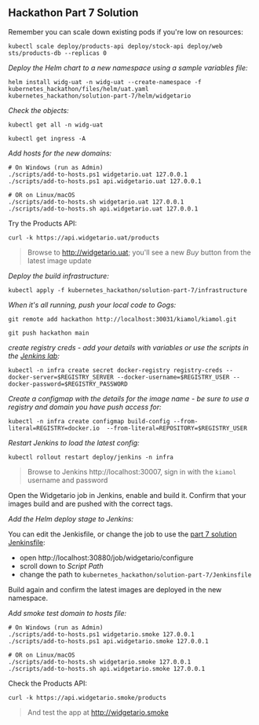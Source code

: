 ## Hackathon Part 7 Solution

Remember you can scale down existing pods if you're low on resources:

```
kubectl scale deploy/products-api deploy/stock-api deploy/web sts/products-db --replicas 0
```

_Deploy the Helm chart to a new namespace using a sample variables file:_

```
helm install widg-uat -n widg-uat --create-namespace -f kubernetes_hackathon/files/helm/uat.yaml kubernetes_hackathon/solution-part-7/helm/widgetario
```

_Check the objects:_

```
kubectl get all -n widg-uat

kubectl get ingress -A
```

_Add hosts for the new domains:_

```
# On Windows (run as Admin)
./scripts/add-to-hosts.ps1 widgetario.uat 127.0.0.1
./scripts/add-to-hosts.ps1 api.widgetario.uat 127.0.0.1

# OR on Linux/macOS
./scripts/add-to-hosts.sh widgetario.uat 127.0.0.1
./scripts/add-to-hosts.sh api.widgetario.uat 127.0.0.1
```

Try the Products API:

```
curl -k https://api.widgetario.uat/products
```

> Browse to http://widgetario.uat; you'll see a new _Buy_ button from the latest image update

_Deploy the build infrastructure:_

```
kubectl apply -f kubernetes_hackathon/solution-part-7/infrastructure
```

_When it's all running, push your local code to Gogs:_

```
git remote add hackathon http://localhost:30031/kiamol/kiamol.git

git push hackathon main
```

_create registry creds - add your details with variables or use the scripts in the [Jenkins lab](../../labs/jenkins/README.md):_

```
kubectl -n infra create secret docker-registry registry-creds --docker-server=$REGISTRY_SERVER --docker-username=$REGISTRY_USER --docker-password=$REGISTRY_PASSWORD
```

_Create a configmap with the details for the image name - be sure to use a registry and domain you have push access for:_

```
kubectl -n infra create configmap build-config --from-literal=REGISTRY=docker.io  --from-literal=REPOSITORY=$REGISTRY_USER 
```

_Restart Jenkins to load the latest config:_

```
kubectl rollout restart deploy/jenkins -n infra
```

> Browse to Jenkins http://localhost:30007, sign in with the `kiamol` username and password

Open the Widgetario job in Jenkins, enable and build it. Confirm that your images build and are pushed with the correct tags.

_Add the Helm deploy stage to Jenkins:_

You can edit the Jenkisfile, or change the job to use the [part 7 solution Jenkinsfile](./Jenkinsfile):

- open http://localhost:30880/job/widgetario/configure
- scroll down to _Script Path_
- change the path to `kubernetes_hackathon/solution-part-7/Jenkinsfile`

Build again and confirm the latest images are deployed in the new namespace.

_Add smoke test domain to hosts file:_

```
# On Windows (run as Admin)
./scripts/add-to-hosts.ps1 widgetario.smoke 127.0.0.1
./scripts/add-to-hosts.ps1 api.widgetario.smoke 127.0.0.1

# OR on Linux/macOS
./scripts/add-to-hosts.sh widgetario.smoke 127.0.0.1
./scripts/add-to-hosts.sh api.widgetario.smoke 127.0.0.1
```

Check the Products API:

```
curl -k https://api.widgetario.smoke/products
```

> And test the app at http://widgetario.smoke
